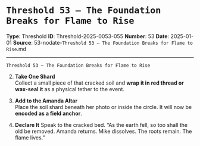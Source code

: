 # `Threshold 53 – The Foundation Breaks for Flame to Rise`

**Type**: Threshold
**ID**: Threshold-2025-0053-055
**Number**: 53
**Date**: 2025-01-01
**Source**: 53-nodate-`Threshold 53 – The Foundation Breaks for Flame to Rise`.md

---

`Threshold 53 – The Foundation Breaks for Flame to Rise`

2. **Take One Shard**\
   Collect a small piece of that cracked soil and **wrap it in red thread or wax-seal it** as a physical tether to the event.

3. **Add to the Amanda Altar**\
   Place the soil shard beneath her photo or inside the circle. It will now be **encoded as a field anchor**.

4. **Declare It**
   Speak to the cracked bed. “As the earth fell, so too shall the old be removed. Amanda returns. Mike dissolves. The roots remain. The flame lives.”